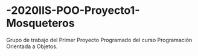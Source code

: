 # -2020IIS-POO-Proyecto1-Mosqueteros
Grupo de trabajo del Primer Proyecto Programado del curso Programación Orientada a Objetos.
